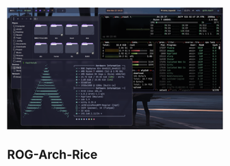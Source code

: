 ![Repo Banner](https://raw.githubusercontent.com/anzzzr/ROG-Arch-Rice/main/assests/banner.png)

# ROG-Arch-Rice
